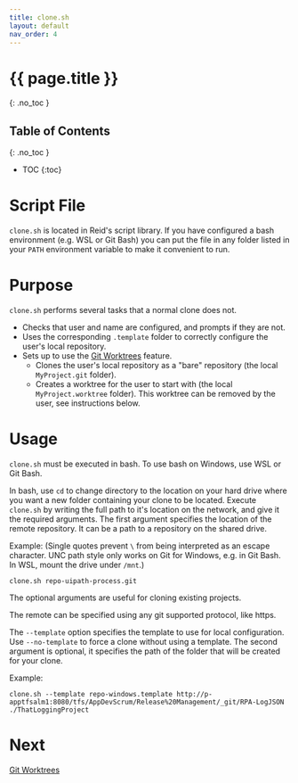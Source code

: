 ```yaml
---
title: clone.sh
layout: default
nav_order: 4
---
```

# {{ page.title }}
{: .no_toc }

## Table of Contents
{: .no_toc }

- TOC
{:toc}

# Script File

`clone.sh` is located in Reid's script library.
If you have configured a bash environment (e.g. WSL or Git Bash) you can put the file in any folder listed in your `PATH` environment variable to make it convenient to run.

# Purpose

`clone.sh` performs several tasks that a normal clone does not.

* Checks that user and name are configured, and prompts if they are not.
* Uses the corresponding `.template` folder to correctly configure the user's local repository.
* Sets up to use the [Git Worktrees](./Git-Worktrees.html) feature.
  * Clones the user's local repository as a "bare" repository (the local `MyProject.git` folder).
  * Creates a worktree for the user to start with (the local `MyProject.worktree` folder). This worktree can be removed by the user, see instructions below.

# Usage

`clone.sh` must be executed in bash. To use bash on Windows, use WSL or Git Bash.

In bash, use `cd` to change directory to the location on your hard drive where you want a new folder containing your clone to be located.
Execute `clone.sh` by writing the full path to it's location on the network, and give it the required arguments. The first argument specifies the location of the remote repository. It can be a path to a repository on the shared drive.

Example: (Single quotes prevent `\` from being interpreted as an escape character. UNC path style only works on Git for Windows, e.g. in Git Bash. In WSL, mount the drive under `/mnt`.)

```
clone.sh repo-uipath-process.git
```

The optional arguments are useful for cloning existing projects.

The remote can be specified using any git supported protocol, like https.

The `--template` option specifies the template to use for local configuration. Use `--no-template` to force a clone without using a template.
The second argument is optional, it specifies the path of the folder that will be created for your clone.

Example:

```
clone.sh --template repo-windows.template http://p-apptfsalm1:8080/tfs/AppDevScrum/Release%20Management/_git/RPA-LogJSON ./ThatLoggingProject
```

# Next

[Git Worktrees](./Git-Worktrees.html)
